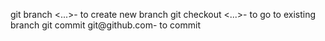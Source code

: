 git branch <...>- to create new branch
git checkout <...>- to go to existing branch
git commit git@github.com- to commit